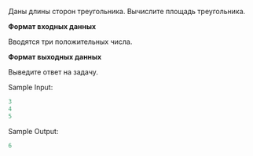 Даны длины сторон треугольника. Вычислите площадь треугольника.

**Формат входных данных**

Вводятся три положительных числа.

**Формат выходных данных**

Выведите ответ на задачу.

Sample Input:

```cpp
3
4
5
```


Sample Output:

```cpp
6
```


